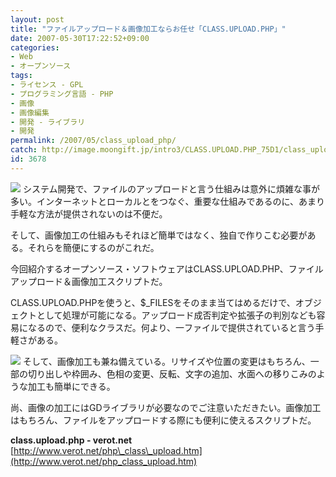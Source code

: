 ```yaml
---
layout: post
title: "ファイルアップロード＆画像加工ならお任せ「CLASS.UPLOAD.PHP」"
date: 2007-05-30T17:22:52+09:00
categories:
- Web
- オープンソース
tags: 
- ライセンス - GPL
- プログラミング言語 - PHP
- 画像
- 画像編集
- 開発 - ライブラリ
- 開発
permalink: /2007/05/class_upload_php/
catch: http://image.moongift.jp/intro3/CLASS.UPLOAD.PHP_75D1/class_upload_php2_thumb.png
id: 3678
---
```

[![](http://image.moongift.jp/intro3/CLASS.UPLOAD.PHP_75D1/class_upload_php4_thumb.png)](http://image.moongift.jp/intro3/CLASS.UPLOAD.PHP_75D1/class_upload_php42.png) システム開発で、ファイルのアップロードと言う仕組みは意外に煩雑な事が多い。インターネットとローカルとをつなぐ、重要な仕組みであるのに、あまり手軽な方法が提供されないのは不便だ。   
  
そして、画像加工の仕組みもそれほど簡単ではなく、独自で作りこむ必要がある。それらを簡便にするのがこれだ。   
  
今回紹介するオープンソース・ソフトウェアはCLASS.UPLOAD.PHP、ファイルアップロード＆画像加工スクリプトだ。   
  
<!--more-->  
  
CLASS.UPLOAD.PHPを使うと、$\_FILESをそのまま当てはめるだけで、オブジェクトとして処理が可能になる。アップロード成否判定や拡張子の判別なども容易になるので、便利なクラスだ。何より、一ファイルで提供されていると言う手軽さがある。   
  
[![](http://image.moongift.jp/intro3/CLASS.UPLOAD.PHP_75D1/class_upload_php2_thumb.png)](http://image.moongift.jp/intro3/CLASS.UPLOAD.PHP_75D1/class_upload_php22.png) そして、画像加工も兼ね備えている。リサイズや位置の変更はもちろん、一部の切り出しや枠囲み、色相の変更、反転、文字の追加、水面への移りこみのような加工も簡単にできる。   
  
尚、画像の加工にはGDライブラリが必要なのでご注意いただきたい。画像加工はもちろん、ファイルをアップロードする際にも便利に使えるスクリプトだ。   
  
**class.upload.php - verot.net**  
[http://www.verot.net/php\_class\_upload.htm](http://www.verot.net/php_class_upload.htm)